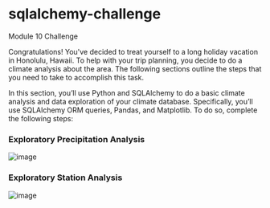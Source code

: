 # sqlalchemy-challenge
Module 10 Challenge

Congratulations! You've decided to treat yourself to a long holiday vacation in Honolulu, Hawaii. To help with your trip planning, you decide to do a climate analysis about the area. The following sections outline the steps that you need to take to accomplish this task.

In this section, you’ll use Python and SQLAlchemy to do a basic climate analysis and data exploration of your climate database. Specifically, you’ll use SQLAlchemy ORM queries, Pandas, and Matplotlib. To do so, complete the following steps:

### Exploratory Precipitation Analysis
![image](https://github.com/Samantha0Hall/sqlalchemy-challenge/assets/140672220/aacc05f6-b137-4199-becb-2617f5afa1c8)

### Exploratory Station Analysis
![image](https://github.com/Samantha0Hall/sqlalchemy-challenge/assets/140672220/e5b63f99-3525-4563-a327-5731532d8c33)
